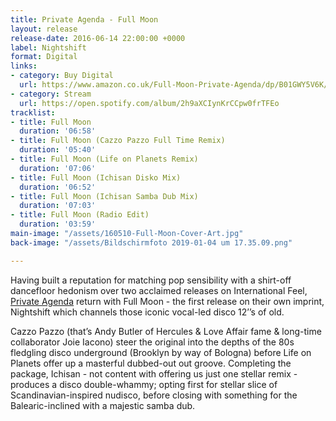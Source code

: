 ```yaml
---
title: Private Agenda - Full Moon
layout: release
release-date: 2016-06-14 22:00:00 +0000
label: Nightshift
format: Digital
links:
- category: Buy Digital
  url: https://www.amazon.co.uk/Full-Moon-Private-Agenda/dp/B01GWY5V6K/ref=sr_1_3?s=dmusic&ie=UTF8&qid=1528460124&sr=1-3-mp3-albums-bar-strip-0&keywords=private+agenda
- category: Stream
  url: https://open.spotify.com/album/2h9aXCIynKrCCpw0frTFEo
tracklist:
- title: Full Moon
  duration: '06:58'
- title: Full Moon (Cazzo Pazzo Full Time Remix)
  duration: '05:40'
- title: Full Moon (Life on Planets Remix)
  duration: '07:06'
- title: Full Moon (Ichisan Disko Mix)
  duration: '06:52'
- title: Full Moon (Ichisan Samba Dub Mix)
  duration: '07:03'
- title: Full Moon (Radio Edit)
  duration: '03:59'
main-image: "/assets/160510-Full-Moon-Cover-Art.jpg"
back-image: "/assets/Bildschirmfoto 2019-01-04 um 17.35.09.png"

---
```

Having built a reputation for matching pop sensibility with a shirt­-off dancefloor
hedonism over two acclaimed releases on International Feel, [Private Agenda](https://private-agenda.com) return with Full Moon - the first release on their own imprint, Nightshift which channels those iconic vocal-led disco 12’’s of old.

Cazzo Pazzo ­(that’s Andy Butler of Hercules & Love Affair fame & long-time collaborator Joie Iacono) steer the original into the depths of the 80s fledgling disco underground (Brooklyn by way of Bologna) before Life on Planets offer up a masterful dubbed-out out groove. Completing the package, Ichisan -  not content with offering us just one stellar remix -  produces a disco double­-whammy; opting first for stellar slice of Scandinavian-inspired nudisco, before closing with something for the Balearic-inclined with a majestic samba dub. 